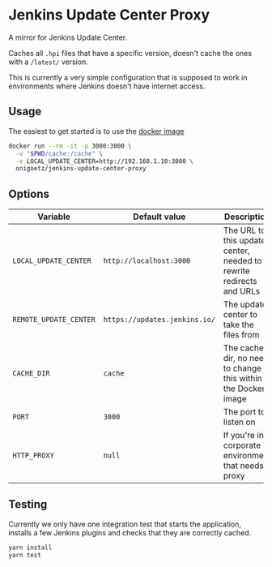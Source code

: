 # Jenkins Update Center Proxy

A mirror for Jenkins Update Center.

Caches all `.hpi` files that have a specific version, doesn't cache the ones with a `/latest/` version.

This is currently a very simple configuration that is supposed to work in environments where Jenkins doesn't have internet access.

## Usage

The easiest to get started is to use the [docker image](https://hub.docker.com/r/onigoetz/jenkins-update-center-mirror)

```bash
docker run --rm -it -p 3000:3000 \
  -v "$PWD/cache:/cache" \
  -e LOCAL_UPDATE_CENTER=http://192.168.1.10:3000 \
  onigoetz/jenkins-update-center-proxy
```

## Options

| Variable               | Default value                 | Description                                                         |
| ---------------------- | ----------------------------- | ------------------------------------------------------------------- |
| `LOCAL_UPDATE_CENTER`  | `http://localhost:3000`       | The URL to this update center, needed to rewrite redirects and URLs |
| `REMOTE_UPDATE_CENTER` | `https://updates.jenkins.io/` | The update center to take the files from                            |
| `CACHE_DIR`            | `cache`                       | The cache dir, no need to change this within the Docker image       |
| `PORT`                 | `3000`                        | The port to listen on                                               |
| `HTTP_PROXY`           | `null`                        | If you're in a corporate environment that needs a proxy             |

## Testing

Currently we only have one integration test that starts the application, installs a few Jenkins plugins and checks that they are correctly cached.

```bash
yarn install
yarn test
```
